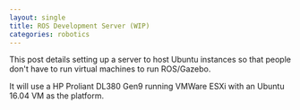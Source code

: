 ```yaml
---
layout: single
title: ROS Development Server (WIP)
categories: robotics
---
```


This post details setting up a server to host Ubuntu instances so that people
don't have to run virtual machines to run ROS/Gazebo.

It will use a HP Proliant DL380 Gen9 running VMWare ESXi with an Ubuntu 16.04 VM as the platform.
